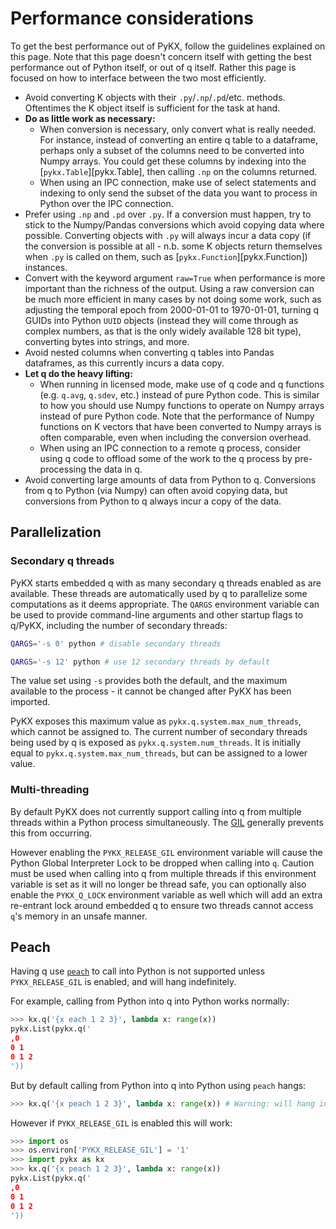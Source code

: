 # Performance considerations

To get the best performance out of PyKX, follow the guidelines explained on this page. Note that this page doesn't concern itself with getting the best performance out of Python itself, or out of q itself. Rather this page is focused on how to interface between the two most efficiently.

- Avoid converting K objects with their `.py`/`.np`/`.pd`/etc. methods. Oftentimes the K object itself is sufficient for the task at hand.
- **Do as little work as necessary:**
    - When conversion is necessary, only convert what is really needed. For instance, instead of converting an entire q table to a dataframe, perhaps only a subset of the columns need to be converted into Numpy arrays. You could get these columns by indexing into the [`pykx.Table`][pykx.Table], then calling `.np` on the columns returned.
    - When using an IPC connection, make use of select statements and indexing to only send the subset of the data you want to process in Python over the IPC connection.
- Prefer using `.np` and `.pd` over `.py`. If a conversion must happen, try to stick to the Numpy/Pandas conversions which avoid copying data where possible. Converting objects with `.py` will always incur a data copy (if the conversion is possible at all - n.b. some K objects return themselves when `.py` is called on them, such as [`pykx.Function`][pykx.Function]) instances.
- Convert with the keyword argument `raw=True` when performance is more important than the richness of the output. Using a raw conversion can be much more efficient in many cases by not doing some work, such as adjusting the temporal epoch from 2000-01-01 to 1970-01-01, turning q GUIDs into Python `UUID` objects (instead they will come through as complex numbers, as that is the only widely available 128 bit type), converting bytes into strings, and more.
- Avoid nested columns when converting q tables into Pandas dataframes, as this currently incurs a data copy.
- **Let q do the heavy lifting:**
    - When running in licensed mode, make use of q code and q functions (e.g. `q.avg`, `q.sdev`, etc.) instead of pure Python code. This is similar to how you should use Numpy functions to operate on Numpy arrays instead of pure Python code. Note that the performance of Numpy functions on K vectors that have been converted to Numpy arrays is often comparable, even when including the conversion overhead.
    - When using an IPC connection to a remote q process, consider using q code to offload some of the work to the q process by pre-processing the data in q.
- Avoid converting large amounts of data from Python to q. Conversions from q to Python (via Numpy) can often avoid copying data, but conversions from Python to q always incur a copy of the data.

## Parallelization

### Secondary q threads

PyKX starts embedded q with as many secondary q threads enabled as are available. These threads are automatically used by q to parallelize some computations as it deems appropriate. The `QARGS` environment variable can be used to provide command-line arguments and other startup flags to q/PyKX, including the number of secondary threads:

```sh
QARGS='-s 0' python # disable secondary threads
```

```sh
QARGS='-s 12' python # use 12 secondary threads by default
```

The value set using `-s` provides both the default, and the maximum available to the process - it cannot be changed after PyKX has been imported.

PyKX exposes this maximum value as `pykx.q.system.max_num_threads`, which cannot be assigned to. The current number of secondary threads being used by q is exposed as `pykx.q.system.num_threads`. It is initially equal to `pykx.q.system.max_num_threads`, but can be assigned to a lower value.

### Multi-threading

By default PyKX does not currently support calling into q from multiple threads within a Python process simultaneously.
The [GIL](https://wiki.python.org/moin/GlobalInterpreterLock) generally prevents this from occurring.

However enabling the `PYKX_RELEASE_GIL` environment variable will cause the Python Global Interpreter Lock to be dropped when calling into `q`.
Caution must be used when calling into q from multiple threads if this environment variable is set as it will no longer be thread safe, you can optionally also
enable the `PYKX_Q_LOCK` environment variable as well which will add an extra re-entrant lock around embedded q to ensure two threads cannot access `q`'s memory in an unsafe manner.

## Peach

Having q use [`peach`](../../api/pykx-execution/q.md#peach) to call into Python is not supported unless `PYKX_RELEASE_GIL` is enabled, and will hang indefinitely.

For example, calling from Python into q into Python works normally:

```python
>>> kx.q('{x each 1 2 3}', lambda x: range(x))
pykx.List(pykx.q('
,0
0 1
0 1 2
'))
```

But by default calling from Python into q into Python using `peach` hangs:

```python
>>> kx.q('{x peach 1 2 3}', lambda x: range(x)) # Warning: will hang indefinitely
```

However if `PYKX_RELEASE_GIL` is enabled this will work:

```python
>>> import os
>>> os.environ['PYKX_RELEASE_GIL'] = '1'
>>> import pykx as kx
>>> kx.q('{x peach 1 2 3}', lambda x: range(x))
pykx.List(pykx.q('
,0
0 1
0 1 2
'))
```
